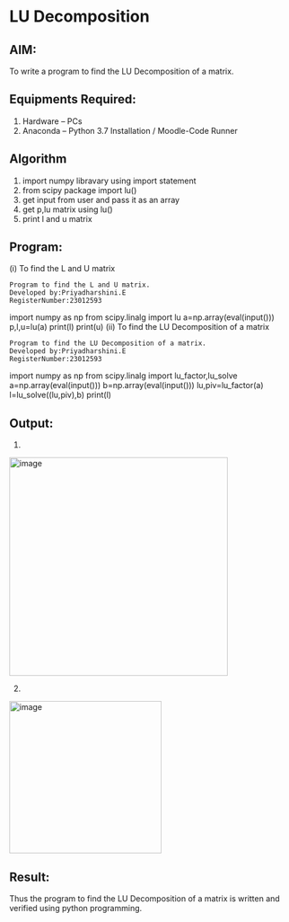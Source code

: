 # LU Decomposition 

## AIM:
To write a program to find the LU Decomposition of a matrix.

## Equipments Required:
1. Hardware – PCs
2. Anaconda – Python 3.7 Installation / Moodle-Code Runner

## Algorithm
1. import numpy libravary using import statement
2. from scipy package import lu()
3. get input from user and pass it as an array
4. get p,lu matrix using lu()
5. print l and u matrix

## Program:
(i) To find the L and U matrix
```
Program to find the L and U matrix.
Developed by:Priyadharshini.E
RegisterNumber:23012593
```
import numpy as np
from scipy.linalg import lu
a=np.array(eval(input()))
p,l,u=lu(a)
print(l)
print(u)
(ii) To find the LU Decomposition of a matrix
```
Program to find the LU Decomposition of a matrix.
Developed by:Priyadharshini.E 
RegisterNumber:23012593 
```
import numpy as np
from scipy.linalg import lu_factor,lu_solve
a=np.array(eval(input()))
b=np.array(eval(input()))
lu,piv=lu_factor(a)
l=lu_solve((lu,piv),b)
print(l)

## Output:
1)
<img width="389" alt="image" src="https://github.com/EPriyadharshini/LU-Decomposition/assets/144870831/be28ef40-ce63-4063-a70f-3a3d42486dba">


2)
<img width="271" alt="image" src="https://github.com/EPriyadharshini/LU-Decomposition/assets/144870831/3bd5a7cf-82fd-4c5e-906b-90168234519c">


## Result:
Thus the program to find the LU Decomposition of a matrix is written and verified using python programming.

